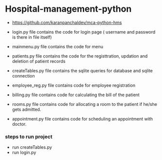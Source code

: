 # Hospital-management-python
- https://github.com/karanpanchaldev/mca-python-hms

- login.py file contains the code for login page ( username and password is there in file itself)
- mainmenu.py file contains the code for menu 
- patients.py file contains the code for the registtration, updation and deletion of patient records
- createTables.py file contains the sqlite queries for database and sqlite connection
- employee_reg.py file contains code for employee registration 
- billing.py file contains code for calculating the bill of the patient
- rooms.py file contains code for allocating a room to the patient if he/she gets admitted.
- appointment.py file contains code for scheduling an appointment with doctor.

### steps to run project
- run createTables.py
- run login.py

